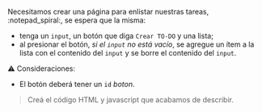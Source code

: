 Necesitamos crear una página para enlistar nuestras tareas, :notepad_spiral:, se espera que la misma:

- tenga un `input`, un botón que diga `Crear TO-DO` y una lista;
- al presionar el botón, _si el `input` no está vacío_, se agregue un ítem a la lista con el contenido del `input` y se borre el contenido del `input`.

:warning: Consideraciones:

- El botón deberá tener un `id` _boton_.

> Creá el código HTML y javascript que acabamos de describir.
